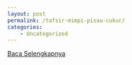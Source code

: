 ```yaml
---
layout: post
permalink: /tafsir-mimpi-pisau-cukur/
categories:
    - Uncategorized
---
```


[Baca Selengkapnya](/08)